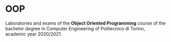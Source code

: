 # OOP

Laboratories and exams of the **Object Oriented Programming** course of the bachelor degree in Computer Engineering of Politecnico di Torino, academic year 2020/2021.

